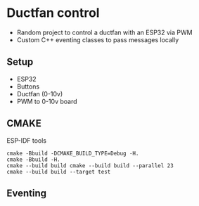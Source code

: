 # Ductfan control

- Random project to control a ductfan with an ESP32 via PWM
- Custom C++ eventing classes to pass messages locally


## Setup

- ESP32
- Buttons
- Ductfan (0-10v)
- PWM to 0-10v board


## CMAKE

ESP-IDF tools

```
cmake -Bbuild -DCMAKE_BUILD_TYPE=Debug -H.
cmake -Bbuild -H.
cmake --build build cmake --build build --parallel 23
cmake --build build --target test

```

## Eventing
